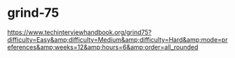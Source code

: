 # grind-75
https://www.techinterviewhandbook.org/grind75?difficulty=Easy&amp;difficulty=Medium&amp;difficulty=Hard&amp;mode=preferences&amp;weeks=12&amp;hours=6&amp;order=all_rounded

